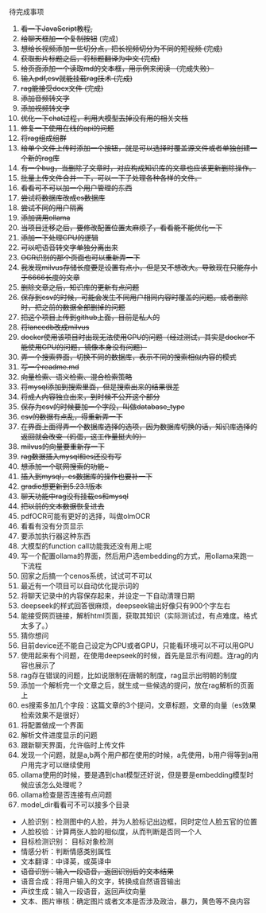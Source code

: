 待完成事项

1. ~~看一下JavaScript教程,~~
2. ~~给聊天框加一个复制按钮~~  (完成)
3. ~~想给长视频添加一些切分点，把长视频切分为不同的短视频   (完成)~~
4. ~~获取影片标题之后，将标题翻译为中文    (完成)~~
5. ~~给页面添加一个读取md的文本框，用示例来阅读   （完成失败）~~
6. ~~输入pdf,csv就能挂载rag技术  (完成)~~
7. ~~rag能接受docx文件 (完成)~~
8. ~~添加音频转文字~~
9. ~~添加视频转文字~~
10. ~~优化一下chat过程，利用大模型去掉没有用的相关文档~~
11. ~~修复一下使用在线的api的问题~~
12. ~~将rag组成组群~~
13. ~~给单个文件上传时添加一个按钮，就是可以选择时覆盖源文件或者单独创建一个新的rag库~~
14. ~~有一个bug，当删除了文章时，对应构成知识库的文章也应该更新删除操作。~~
15. ~~批量上传文件合并一下，可以一下子处理各种各样的文件。~~
16. ~~看看可不可以加一个用户管理的东西~~
17. ~~尝试将数据库改成es数据库~~
18. ~~尝试不同的用户隔离~~
19. ~~添加调用ollama~~
20. ~~当项目迁移之后，要修改配置位置太麻烦了，看看能不能优化一下~~
21. ~~添加一下处理CPU的逻辑~~
22. ~~可以吧语音转文字单独分离出来~~
23. ~~OCR识别的那个页面也可以重新弄一下~~
24. ~~我发现milvus存储长度要是设置有点小，但是又不想改大。导致现在只能存小于6666长度的文章~~
25. ~~删除文章之后，知识库的更新有点问题~~
26. ~~保存到csv的时候，可能会发生不同用户相同内容时覆盖的问题。或者删除时，把之前的数据全部删掉的问题~~
27. ~~把这个项目上传到github上面，目前是私人的~~
28. ~~将lancedb改成milvus~~
29. ~~docker使用该项目时出现无法使用GPU的问题（经过测试，其实是docker不能使用GPU的问题，镜像本身没有问题）~~
30. ~~弄一个搜索界面，切换不同的数据库，表示不同的搜索相似内容的模式~~
31. ~~写一个readme.md~~
32. ~~向量检索、语义检索、混合检索策略~~
33. ~~将mysql添加到搜索里面，但是搜索出来的结果很差~~
34. ~~将成人内容独立出来，到时候不公开这个部分~~
35. ~~保存为csv的时候要加一个字段，叫做database_type~~
36. ~~csv的数据有点乱，得重新弄一下~~
37. ~~在界面上面得弄一个数据库选择的选项，因为数据库切换的话，知识库选择的返回就会改变（妈蛋，这工作量挺大的）~~
38. ~~milvus的向量要重新存一下~~
39. ~~rag数据插入mysql和es还没有写~~
40. ~~想添加一个联网搜索的功能~~~
41. ~~插入到mysql，es数据库的操作也要补一下~~
42. ~~gradio想更新到5.23.1版本~~
43. ~~聊天功能中rag没有挂载es和mysql~~
44. ~~把以前的文本数据恢复进去~~
45. pdfOCR可能有更好的选择，叫做olmOCR
46. 看看有没有分页显示
47. 要添加执行器这种东西
48. 大模型的function call功能我还没有用上呢
49. 写一个配置ollama的界面，然后用户选embedding的方式，用ollama来跑一下流程
50. 回家之后搞一个cenos系统，试试可不可以
51. 最近有一个项目可以自动优化提示词的
52. 将聊天记录中的内容保存起来，并设定一下自动清理日期
53. deepseek的样式回答很麻烦，deepseek输出好像只有900个字左右 
54. 能接受网页链接，解析html页面，获取其知识（实际测试过，有点难度。格式太多了。）
55. 猜你想问
56. 目前device还不能自己设定为CPU或者GPU，只能看环境可以不可以用GPU
57. 使用起来有个问题，在使用deepseek的时候，首先是显示有问题。连rag的内容也展示了
58. rag存在错误的问题，比如说限制在唐朝的制度，rag显示出明朝的制度
59. 添加一个解析完一个文章之后，就生成一些候选的提问，放在rag解析的页面上
60. es搜索多加几个字段：这篇文章的3个提问，文章标题，文章的向量（es效果检索效果不是很好）
61. 将配置做成一个界面
62. 解析文件进度显示的问题
63. 跟新聊天界面，允许临时上传文件
64. 发现一个问题，就是a,b两个用户都在使用的时候，a先使用，b用户得等到a用户用完才可以继续使用
65. ollama使用的时候，要是遇到chat模型还好说，但是要是embedding模型时候应该怎么处理呢？
66. ollama检查是否连接有点问题
67. model_dir看看可不可以接多个目录
- 人脸识别：检测图中的人脸，并为人脸标记出边框，同时定位人脸五官的位置
- 人脸校验：计算两张人脸的相似度，从而判断是否同一个人
- 目标检测识别： 目标对象检测
- 情感分析：判断情感类别属性
- 文本翻译：中译英，或英译中
- ~~语音识别：输入一段语音，返回识别后的文本结果~~
- 语音合成：将用户输入的文字，转换成自然语音输出
- 声纹生成：输入一段语音，返回声纹向量
- 文本、图片审核：确定图片或者文本是否涉及政治，暴力，黄色等不良内容
